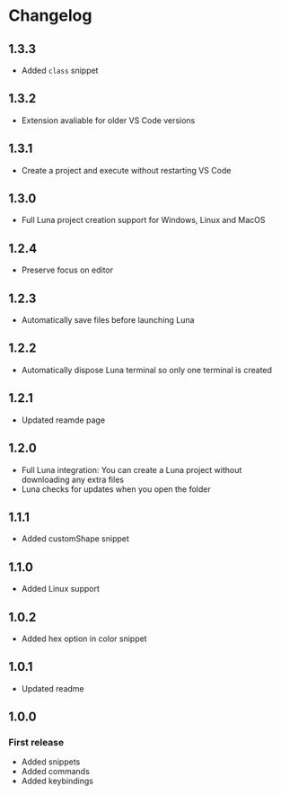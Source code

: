 # Changelog

## 1.3.3

- Added `class` snippet

## 1.3.2

- Extension avaliable for older VS Code versions

## 1.3.1

- Create a project and execute without restarting VS Code

## 1.3.0

- Full Luna project creation support for Windows, Linux and MacOS

## 1.2.4

- Preserve focus on editor

## 1.2.3

- Automatically save files before launching Luna

## 1.2.2

- Automatically dispose Luna terminal so only one terminal is created

## 1.2.1

- Updated reamde page

## 1.2.0

- Full Luna integration: You can create a Luna project without downloading any extra files
- Luna checks for updates when you open the folder

## 1.1.1

- Added customShape snippet

## 1.1.0

- Added Linux support

## 1.0.2

- Added hex option in color snippet

## 1.0.1

- Updated readme

## 1.0.0

### First release

- Added snippets
- Added commands
- Added keybindings